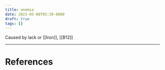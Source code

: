 ```yaml
---
title: anemia
date: 2023-05-08T05:39-0800
draft: true
tags: []
---
```


Caused by lack or [[Iron]], [[B12]]


---
# References
